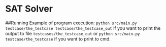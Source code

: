 # SAT Solver

##Running
Example of program execution: `python src/main.py testcase/the_testcase testcase/the_testcase_out` if you want to print the output to file `testcases/the_testcase_out` or `python src/main.py testcase/the_testcase` if you want to print to cmd.
